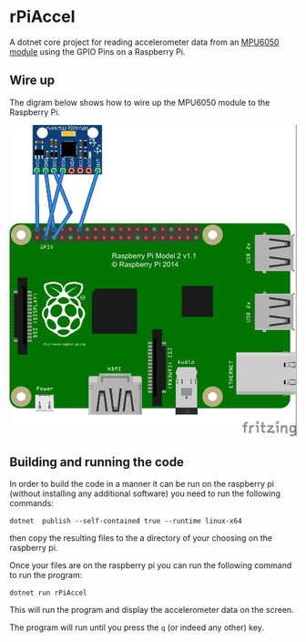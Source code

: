 # rPiAccel 
A dotnet core project for reading accelerometer data from an [MPU6050 module](https://components101.com/sensors/mpu6050-module) using the GPIO Pins on a Raspberry Pi.

## Wire up

The digram below shows how to wire up the MPU6050 module to the Raspberry Pi.

![MPU6050](./Docs/mpu6050_wiring.jpg)

## Building and running the code

In order to build the code in a manner it can be run on the raspberry pi (without installing any additional software) you need to run the following commands:

    dotnet  publish --self-contained true --runtime linux-x64

then copy the resulting files to the a directory of your choosing on the raspberry pi.

Once your files are on the raspberry pi you can run the following command to run the program:

    dotnet run rPiAccel

This will run the program and display the accelerometer data on the screen.

The program will run until you press the `q` (or indeed any other) key. 



